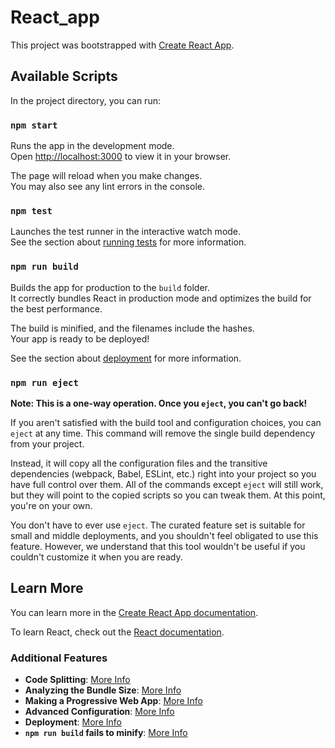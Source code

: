 # React_app

This project was bootstrapped with [Create React App](https://github.com/facebook/create-react-app).

## Available Scripts

In the project directory, you can run:

### `npm start`

Runs the app in the development mode.  
Open [http://localhost:3000](http://localhost:3000) to view it in your browser.

The page will reload when you make changes.  
You may also see any lint errors in the console.

### `npm test`

Launches the test runner in the interactive watch mode.  
See the section about [running tests](https://facebook.github.io/create-react-app/docs/running-tests) for more information.

### `npm run build`

Builds the app for production to the `build` folder.  
It correctly bundles React in production mode and optimizes the build for the best performance.

The build is minified, and the filenames include the hashes.  
Your app is ready to be deployed!

See the section about [deployment](https://facebook.github.io/create-react-app/docs/deployment) for more information.

### `npm run eject`

**Note: This is a one-way operation. Once you `eject`, you can't go back!**  

If you aren't satisfied with the build tool and configuration choices, you can `eject` at any time. This command will remove the single build dependency from your project.

Instead, it will copy all the configuration files and the transitive dependencies (webpack, Babel, ESLint, etc.) right into your project so you have full control over them. All of the commands except `eject` will still work, but they will point to the copied scripts so you can tweak them. At this point, you're on your own.

You don't have to ever use `eject`. The curated feature set is suitable for small and middle deployments, and you shouldn't feel obligated to use this feature. However, we understand that this tool wouldn't be useful if you couldn't customize it when you are ready.

## Learn More

You can learn more in the [Create React App documentation](https://facebook.github.io/create-react-app/docs/getting-started).  

To learn React, check out the [React documentation](https://reactjs.org/).

### Additional Features

- **Code Splitting**: [More Info](https://facebook.github.io/create-react-app/docs/code-splitting)
- **Analyzing the Bundle Size**: [More Info](https://facebook.github.io/create-react-app/docs/analyzing-the-bundle-size)
- **Making a Progressive Web App**: [More Info](https://facebook.github.io/create-react-app/docs/making-a-progressive-web-app)
- **Advanced Configuration**: [More Info](https://facebook.github.io/create-react-app/docs/advanced-configuration)
- **Deployment**: [More Info](https://facebook.github.io/create-react-app/docs/deployment)
- **`npm run build` fails to minify**: [More Info](https://facebook.github.io/create-react-app/docs/troubleshooting#npm-run-build-fails-to-minify)
